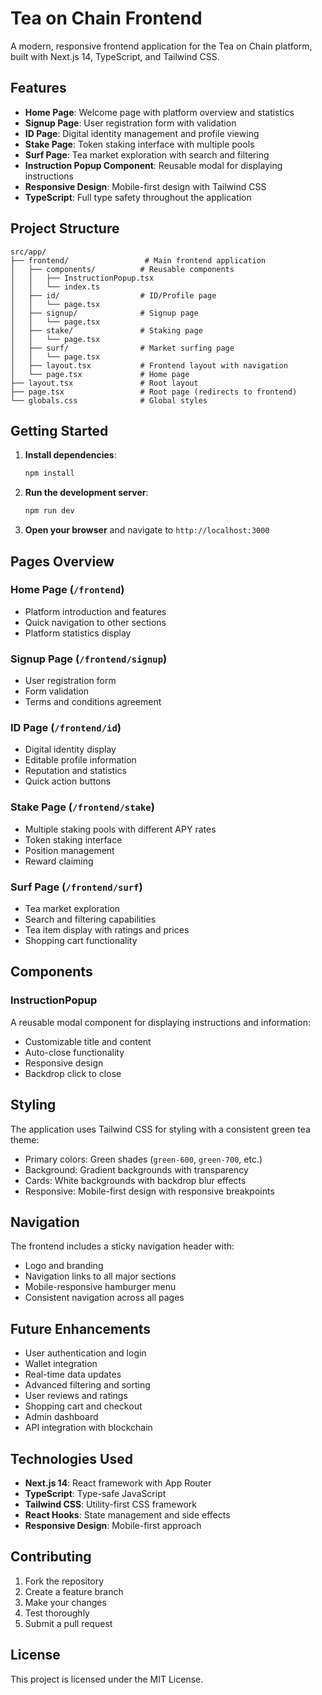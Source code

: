 # Tea on Chain Frontend

A modern, responsive frontend application for the Tea on Chain platform, built with Next.js 14, TypeScript, and Tailwind CSS.

## Features

- **Home Page**: Welcome page with platform overview and statistics
- **Signup Page**: User registration form with validation
- **ID Page**: Digital identity management and profile viewing
- **Stake Page**: Token staking interface with multiple pools
- **Surf Page**: Tea market exploration with search and filtering
- **Instruction Popup Component**: Reusable modal for displaying instructions
- **Responsive Design**: Mobile-first design with Tailwind CSS
- **TypeScript**: Full type safety throughout the application

## Project Structure

```
src/app/
├── frontend/                 # Main frontend application
│   ├── components/          # Reusable components
│   │   ├── InstructionPopup.tsx
│   │   └── index.ts
│   ├── id/                  # ID/Profile page
│   │   └── page.tsx
│   ├── signup/              # Signup page
│   │   └── page.tsx
│   ├── stake/               # Staking page
│   │   └── page.tsx
│   ├── surf/                # Market surfing page
│   │   └── page.tsx
│   ├── layout.tsx           # Frontend layout with navigation
│   └── page.tsx             # Home page
├── layout.tsx               # Root layout
├── page.tsx                 # Root page (redirects to frontend)
└── globals.css              # Global styles
```

## Getting Started

1. **Install dependencies**:
   ```bash
   npm install
   ```

2. **Run the development server**:
   ```bash
   npm run dev
   ```

3. **Open your browser** and navigate to `http://localhost:3000`

## Pages Overview

### Home Page (`/frontend`)
- Platform introduction and features
- Quick navigation to other sections
- Platform statistics display

### Signup Page (`/frontend/signup`)
- User registration form
- Form validation
- Terms and conditions agreement

### ID Page (`/frontend/id`)
- Digital identity display
- Editable profile information
- Reputation and statistics
- Quick action buttons

### Stake Page (`/frontend/stake`)
- Multiple staking pools with different APY rates
- Token staking interface
- Position management
- Reward claiming

### Surf Page (`/frontend/surf`)
- Tea market exploration
- Search and filtering capabilities
- Tea item display with ratings and prices
- Shopping cart functionality

## Components

### InstructionPopup
A reusable modal component for displaying instructions and information:
- Customizable title and content
- Auto-close functionality
- Responsive design
- Backdrop click to close

## Styling

The application uses Tailwind CSS for styling with a consistent green tea theme:
- Primary colors: Green shades (`green-600`, `green-700`, etc.)
- Background: Gradient backgrounds with transparency
- Cards: White backgrounds with backdrop blur effects
- Responsive: Mobile-first design with responsive breakpoints

## Navigation

The frontend includes a sticky navigation header with:
- Logo and branding
- Navigation links to all major sections
- Mobile-responsive hamburger menu
- Consistent navigation across all pages

## Future Enhancements

- User authentication and login
- Wallet integration
- Real-time data updates
- Advanced filtering and sorting
- User reviews and ratings
- Shopping cart and checkout
- Admin dashboard
- API integration with blockchain

## Technologies Used

- **Next.js 14**: React framework with App Router
- **TypeScript**: Type-safe JavaScript
- **Tailwind CSS**: Utility-first CSS framework
- **React Hooks**: State management and side effects
- **Responsive Design**: Mobile-first approach

## Contributing

1. Fork the repository
2. Create a feature branch
3. Make your changes
4. Test thoroughly
5. Submit a pull request

## License

This project is licensed under the MIT License.
